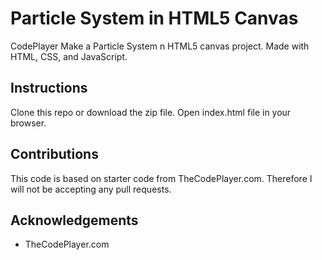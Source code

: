 # Particle System in HTML5 Canvas
CodePlayer Make a Particle System n HTML5 canvas project. Made with HTML, CSS, and JavaScript.

## Instructions
Clone this repo or download the zip file. Open index.html file in your browser.

## Contributions
This code is based on starter code from TheCodePlayer.com. Therefore I will not be accepting any pull requests.

## Acknowledgements
* TheCodePlayer.com